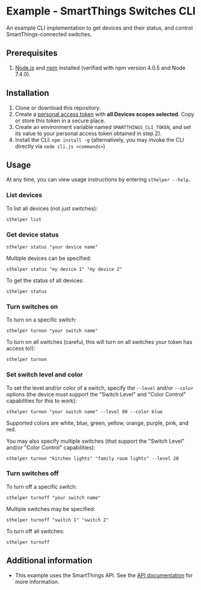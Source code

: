 # Example - SmartThings Switches CLI

An example CLI implementation to get devices and their status, and control SmartThings-connected switches.

## Prerequisites

1. [Node.js](https://nodejs.org) and [npm](https://npmjs.com) installed (verified with npm version 4.0.5 and Node 7.4.0).

## Installation

1. Clone or download this repository.
2. Create a [personal access token](https://account.smartthings.com/tokens/new) with **all Devices scopes selected**. Copy or store this token in a secure place.
3. Create an environment variable named `SMARTTHINGS_CLI_TOKEN`, and set its value to your personal access token obtained in step 2).
4. Install the CLI: `npm install -g` (alternatively, you may invoke the CLI directly via `node cli.js <commands>`)

## Usage

At any time, you can view usage instructions by entering `sthelper --help`.

### List devices

To list all devices (not just switches):

`sthelper list`

### Get device status

`sthelper status "your device name"`

Multiple devices can be specified:

`sthelper status "my device 1" "my device 2"`

To get the status of all devices:

`sthelper status`

### Turn switches on

To turn on a specific switch:

`sthelper turnon "your switch name"`

To turn on all switches (careful, this will turn on all switches your token has access to!):

`sthelper turnon`

### Set switch level and color

To set the level and/or color of a switch, specify the `--level` and/or `--color` options (the device must support the "Switch Level" and "Color Control" capabilities for this to work):

`sthelper turnon "your switch name" --level 80 --color blue`

Supported colors are white, blue, green, yellow, orange, purple, pink, and red.

You may also specify multiple switches (that support the "Switch Level" and/or "Color Control" capabilities):

`sthelper turnon "kitchen lights" "family room lights" --level 20`

### Turn switches off

To turn off a specific switch:

`sthelper turnoff "your switch name"`

Multiple switches may be specified:

`sthelper turnoff "switch 1" "switch 2"`

To turn off all switches:

`sthelper turnoff`

## Additional information

- This example uses the SmartThings API. See the [API documentation](https://smartthings.developer.samsung.com/develop/api-ref/st-api.html) for more information.
